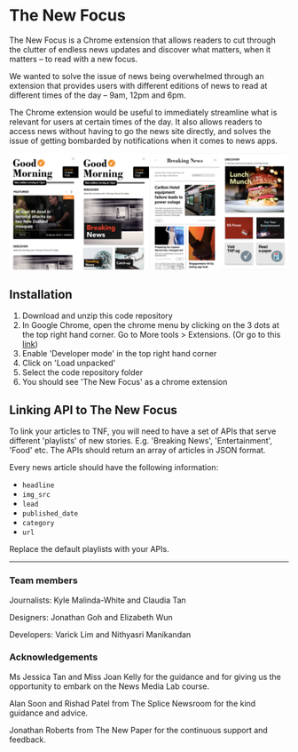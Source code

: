 # The New Focus

The New Focus is a Chrome extension that allows readers to cut through the clutter of endless news updates and discover what matters, when it matters – to read with a new focus.

We wanted to solve the issue of news being overwhelmed through an extension that provides users with different editions of news to read at different times of the day – 9am, 12pm and 6pm. 

The Chrome extension would be useful to immediately streamline what is relevant for users at certain times of the day. It also allows readers to access news without having to go the news site directly, and solves the issue of getting bombarded by notifications when it comes to news apps.

![Screenshots](/screenshot.png?raw=true "Screenshots")

## Installation

1. Download and unzip this code repository
2. In Google Chrome, open the chrome menu by clicking on the 3 dots at the top right hand corner. Go to More tools > Extensions. (Or go to this [link](chrome://extensions/))
3. Enable 'Developer mode' in the top right hand corner
4. Click on 'Load unpacked'
5. Select the code repository folder
6. You should see 'The New Focus' as a chrome extension

## Linking API to The New Focus

To link your articles to TNF, you will need to have a set of APIs that serve different 'playlists' of new stories. E.g. 'Breaking News', 'Entertainment', 'Food' etc. The APIs should return an array of articles in JSON format.

Every news article should have the following information:
- `headline`
- `img_src`
- `lead`
- `published_date`
- `category`
- `url`

Replace the default playlists with your APIs.

---

### Team members
Journalists: Kyle Malinda-White and Claudia Tan

Designers: Jonathan Goh and Elizabeth Wun

Developers: Varick Lim and Nithyasri Manikandan

### Acknowledgements
Ms Jessica Tan and Miss Joan Kelly for the guidance and for giving us the opportunity to embark on the News Media Lab course.

Alan Soon and Rishad Patel from The Splice Newsroom for the kind guidance and advice.

Jonathan Roberts from The New Paper for the continuous support and feedback.
